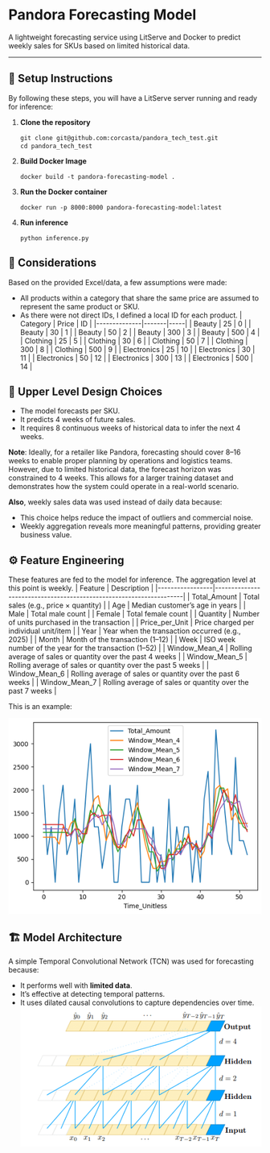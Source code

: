 # Pandora Forecasting Model

A lightweight forecasting service using LitServe and Docker to predict weekly sales for SKUs based on limited historical data.

---

## 🔧 Setup Instructions

By following these steps, you will have a LitServe server running and ready for inference:

1. **Clone the repository**

   ```
   git clone git@github.com:corcasta/pandora_tech_test.git
   cd pandora_tech_test
   ```

2. **Build Docker Image**
    ```
    docker build -t pandora-forecasting-model .
    ```

3. **Run the Docker container**
    ```
    docker run -p 8000:8000 pandora-forecasting-model:latest
    ```

4. **Run inference**
    ```
    python inference.py
    ```

## 🧠 Considerations
Based on the provided Excel/data, a few assumptions were made:
- All products within a category that share the same price are assumed to represent the same product or SKU.
- As there were not direct IDs, I defined a local ID for each product.
    | Category     | Price | ID  |
    |--------------|-------|-----|
    | Beauty       | 25    | 0   |
    | Beauty       | 30    | 1   |
    | Beauty       | 50    | 2   |
    | Beauty       | 300   | 3   |
    | Beauty       | 500   | 4   |
    | Clothing     | 25    | 5   |
    | Clothing     | 30    | 6   |
    | Clothing     | 50    | 7   |
    | Clothing     | 300   | 8   |
    | Clothing     | 500   | 9   |
    | Electronics  | 25    | 10  |
    | Electronics  | 30    | 11  |
    | Electronics  | 50    | 12  |
    | Electronics  | 300   | 13  |
    | Electronics  | 500   | 14  |



## 🎯 Upper Level Design Choices
- The model forecasts per SKU.
- It predicts 4 weeks of future sales.
- It requires 8 continuous weeks of historical data to infer the next 4 weeks.

**Note**:
Ideally, for a retailer like Pandora, forecasting should cover 8–16 weeks to enable proper planning by operations and logistics teams. However, due to limited historical data, the forecast horizon was constrained to 4 weeks. This allows for a larger training dataset and demonstrates how the system could operate in a real-world scenario.  

**Also**, weekly sales data was used instead of daily data because:
- This choice helps reduce the impact of outliers and commercial noise.
- Weekly aggregation reveals more meaningful patterns, providing greater business value.

## ⚙️ Feature Engineering
These features are fed to the model for inference. The aggregation level at this point is weekly.
| Feature         | Description                                                        |
|-----------------|--------------------------------------------------------------------|
| Total_Amount    | Total sales (e.g., price × quantity)                               |
| Age             | Median customer’s age in years                                     |
| Male            | Total male count                                                   |
| Female          | Total female count                                                 |
| Quantity        | Number of units purchased in the transaction                       |
| Price_per_Unit  | Price charged per individual unit/item                             |
| Year            | Year when the transaction occurred (e.g., 2025)                    |
| Month           | Month of the transaction (1–12)                                    |
| Week            | ISO week number of the year for the transaction (1–52)             |
| Window_Mean_4   | Rolling average of sales or quantity over the past 4 weeks         |
| Window_Mean_5   | Rolling average of sales or quantity over the past 5 weeks         |
| Window_Mean_6   | Rolling average of sales or quantity over the past 6 weeks         |
| Window_Mean_7   | Rolling average of sales or quantity over the past 7 weeks         |

This is an example:  

![feature_eng](https://github.com/corcasta/pandora_tech_test/blob/dev/images/fe.png?raw=true)


## 🏗️ Model Architecture
A simple Temporal Convolutional Network (TCN) was used for forecasting because:  
- It performs well with **limited data**.
- It’s effective at detecting temporal patterns.
- It uses dilated causal convolutions to capture dependencies over time.
![tcn](https://github.com/corcasta/pandora_tech_test/blob/dev/images/tcn.png?raw=true)